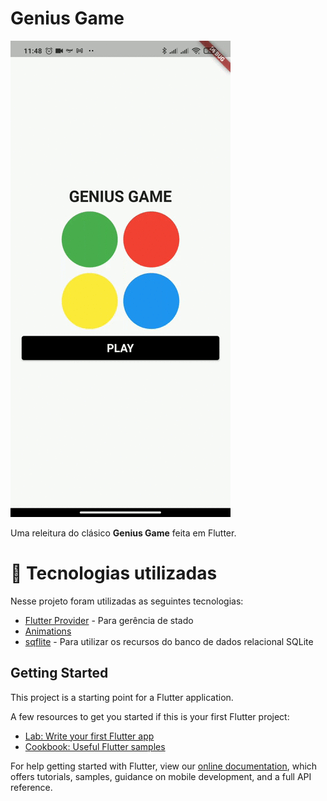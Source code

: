 # Genius Game

![preview][preview_img]

Uma releitura do clásico **Genius Game** feita em Flutter.

# :rocket: Tecnologias utilizadas
Nesse projeto foram utilizadas as seguintes tecnologias:

* [Flutter Provider](https://pub.dev/packages/provider) - Para gerência de stado
* [Animations](https://flutter.dev/docs/development/ui/animations)
* [sqflite](https://pub.dev/packages/sqflite) - Para utilizar os recursos do banco de dados relacional SQLite

## Getting Started

This project is a starting point for a Flutter application.

A few resources to get you started if this is your first Flutter project:

- [Lab: Write your first Flutter app](https://flutter.dev/docs/get-started/codelab)
- [Cookbook: Useful Flutter samples](https://flutter.dev/docs/cookbook)

For help getting started with Flutter, view our
[online documentation](https://flutter.dev/docs), which offers tutorials,
samples, guidance on mobile development, and a full API reference.

[preview_img]: /blob/preview.gif
